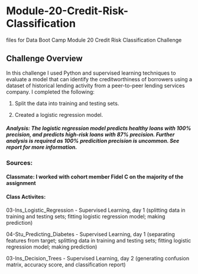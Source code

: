# Module-20-Credit-Risk-Classification
files for Data Boot Camp Module 20 Credit Risk Classification Challenge

## Challenge Overview

In this challenge I used Python and supervised learning techniques to evaluate a model that can identify the creditworthiness of borrowers using a dataset of historical lending activity from a peer-to-peer lending services company. I completed the following: 

1. Split the data into training and testing sets. 

2. Created a logistic regression model. 

##### Analysis: The logistic regression model predicts healthy loans with 100% precision, and predicts high-risk loans with 87% precision. Further analysis is required as 100% predicition precision is uncommon. See report for more information. 

### Sources: 

#### Classmate: I worked with cohort member Fidel C on the majority of the assignment

#### Class Activites: 

03-Ins_Logistic_Regression - Supervised Learning, day 1 (splitting data in training and testing sets; fitting logistic regression model; making prediction)

04-Stu_Predicting_Diabetes - Supervised Learning, day 1 (separating features from target; splitting data in training and testing sets; fitting logistic regression model; making prediction)

03-Ins_Decision_Trees - Supervised Learning, day 2 (generating confusion matrix, accuracy score, and classification report)